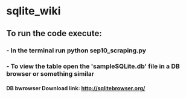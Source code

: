 # sqlite_wiki

## To run the code execute:

### - In the terminal run python sep10_scraping.py
### - To view the table open the 'sampleSQLite.db' file in a DB browser or something similar

#### DB bwrowser Download link: http://sqlitebrowser.org/
